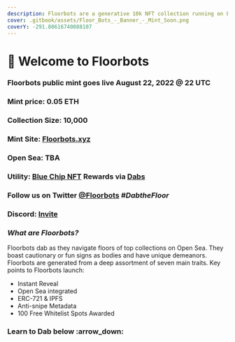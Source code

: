 ```yaml
---
description: Floorbots are a generative 10k NFT collection running on Ethereum blockchain.
cover: .gitbook/assets/Floor_Bots_-_Banner_-_Mint_Soon.png
coverY: -291.80616740088107
---
```


# 💾 Welcome to Floorbots

### Floorbots public mint goes live August 22, 2022 @ 22 UTC

### Mint price: 0.05 ETH

### Collection Size: 10,000

### Mint Site: [Floorbots.xyz](https://floorbots.xyz)

### Open Sea: TBA

### Utility: [Blue Chip NFT](https://twitter.com/kokid951/status/1559246761058701312) Rewards via [Dabs](floorbots/welcome-to-floorbots/dabs/)

### Follow us on Twitter [@Floorbots](https://twitter.com/floorbots) _#DabtheFloor_

### Discord: [Invite](https://discord.gg/eUbcXxBRFV)

### _What are Floorbots?_

Floorbots dab as they navigate floors of top collections on Open Sea. They boast cautionary or fun signs as bodies and have unique demeanors. Floorbots are generated from a deep assortment of seven main traits. Key points to Floorbots launch:

* Instant Reveal
* Open Sea integrated
* ERC-721 & IPFS
* Anti-snipe Metadata
* 100 Free Whitelist Spots Awarded

### Learn to Dab below :arrow\_down:
